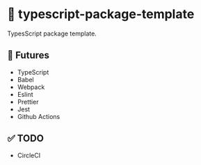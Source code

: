 # :pencil: typescript-package-template

TypesScript package template.

## :rocket: Futures

- TypeScript
- Babel
- Webpack
- Eslint
- Prettier
- Jest
- Github Actions

## :white_check_mark: TODO

- CircleCI
